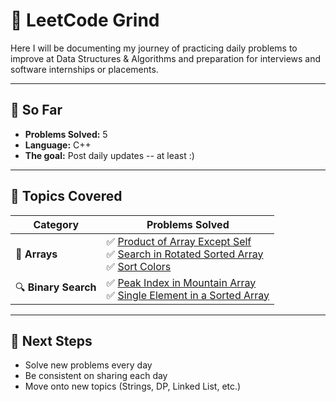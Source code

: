 # 🧠 LeetCode Grind

Here I will be documenting my journey of practicing daily problems to improve at Data Structures & Algorithms and preparation for interviews and software internships or placements. 

---

## 📅 So Far
- **Problems Solved:** 5   
- **Language:** C++   
- **The goal:** Post daily updates -- at least :)  

---

## 🧠 Topics Covered

| Category | Problems Solved |
|-----------|----------------|
| 🧩 **Arrays** | ✅ [Product of Array Except Self](Arrays/Product_of_Array_Except_Self.cpp) <br> ✅ [Search in Rotated Sorted Array](Arrays/Search_in_Rotated_Sorted_Array.cpp) <br> ✅ [Sort Colors](Arrays/Sort_Colors.cpp) |
| 🔍 **Binary Search** | ✅ [Peak Index in Mountain Array](BinarySearch/Peak_Index_in_Mountain_Array.cpp) <br> ✅ [Single Element in a Sorted Array](BinarySearch/Single_Element_in_a_Sorted_Array.cpp) |



---

## 🎯 Next Steps
- Solve new problems every day  
- Be consistent on sharing each day  
- Move onto new topics (Strings, DP, Linked List, etc.)  
